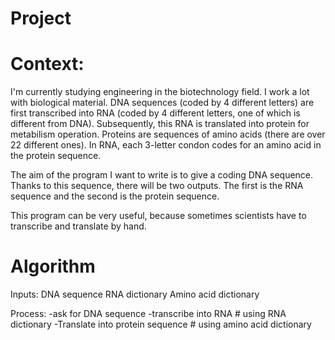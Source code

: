 # Project

# Context:

I'm currently studying engineering in the biotechnology field.
I work a lot with biological material. DNA sequences (coded by 4 different letters) are first transcribed into RNA (coded by 4 different letters, one of which is different from DNA). Subsequently, this RNA is translated into protein for metabilism operation. 
Proteins are sequences of amino acids (there are over 22 different ones).
In RNA, each 3-letter condon codes for an amino acid in the protein sequence.

The aim of the program I want to write is to give a coding DNA sequence.
Thanks to this sequence, there will be two outputs.
The first is the RNA sequence and the second is the protein sequence.

This program can be very useful, because sometimes scientists have to transcribe and translate by hand.


# Algorithm

Inputs:
DNA sequence
RNA dictionary
Amino acid dictionary

Process:
-ask for DNA sequence
-transcribe into RNA # using RNA dictionary
-Translate into protein sequence # using amino acid dictionary
